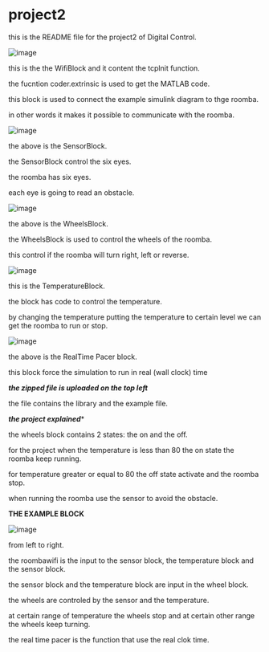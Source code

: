 






# project2

this is the README file for the project2 of Digital Control.

![image](https://user-images.githubusercontent.com/31491698/32280509-5a982138-bed9-11e7-9576-2bb00dd510f5.png)

this is the the WifiBlock and it content the tcplnit function.

the fucntion coder.extrinsic is used to get the MATLAB code.

this block is used to connect the example simulink diagram to thge roomba.

in other words it makes it possible to communicate with the roomba.

![image](https://user-images.githubusercontent.com/31491698/32281662-bd35806c-bedc-11e7-953f-fd41649671fe.png)

the above is the SensorBlock.

the SensorBlock control the six eyes.

the roomba has six eyes. 

each eye is going to read an obstacle. 

![image](https://user-images.githubusercontent.com/31491698/32282929-3618647e-bee0-11e7-9ed0-a91b653c6963.png)

the above is the WheelsBlock.

the WheelsBlock is used to control the wheels of the roomba.

this control if the roomba will turn right, left or reverse.

![image](https://user-images.githubusercontent.com/31491698/32286981-88893f24-beec-11e7-90f1-b4938db549fa.png)

this is the TemperatureBlock.

the block has code to control the temperature.

by changing the temperature putting the temperature to certain level we can get the roomba to run or stop.

![image](https://user-images.githubusercontent.com/31491698/32288072-08ebabae-bef0-11e7-9f4d-87df0bd0409a.png)

the above is the RealTime Pacer block.

this block  force the simulation to run in real (wall clock) time

***the zipped file is uploaded on the top left***

the file contains the library and the example file.


***the project explained****


the wheels block contains 2 states: the on and the off.

for the project when the temperature is less than 80 the on state the roomba keep running.

for temperature greater or equal to 80 the off state activate and the roomba stop.

when running the roomba use the sensor to avoid the obstacle.

**THE EXAMPLE BLOCK**

![image](https://user-images.githubusercontent.com/31491698/32351821-f2faa24a-bfdb-11e7-878d-b9b6dd141e1d.png)

from left to right.

the roombawifi is the input to the sensor block, the temperature block and the sensor block.

the sensor block and the temperature block are input in the wheel block.

the wheels are controled by the sensor and the temperature.

at certain range of temperature the wheels stop and at certain other range the wheels keep turning.

the real time pacer is the function that use the real clok time.
